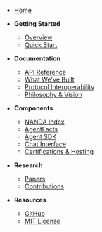- [Home](/)

- **Getting Started**
  - [Overview](/#overview)
  - [Quick Start](quickstart)

- **Documentation**
  - [API Reference](api)
  - [What We've Built](/#what-weve-built)
  - [Protocol Interoperability](/#protocol-interoperability)
  - [Philosophy & Vision](/#philosophy-and-vision)

- **Components**
  - [NANDA Index](/#1-nanda-index)
  - [AgentFacts](/#2-agentfacts)
  - [Agent SDK](/#3-agent-sdk)
  - [Chat Interface](/#4-chat-interface)
  - [Certifications & Hosting](/#5-certifications-and-hosting)

- **Research**
  - [Papers](/#papers)
  - [Contributions](/#research--contributions)

- **Resources**
  - [GitHub](https://github.com/aidecentralized/nandapapers)
  - [MIT License](https://opensource.org/licenses/MIT) 